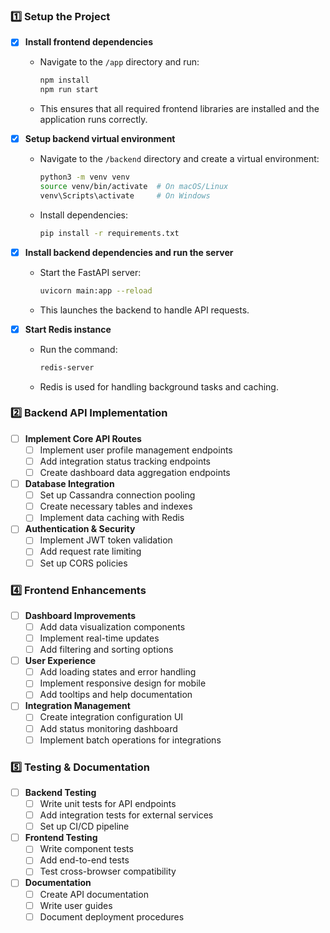 ### **1️⃣ Setup the Project**  
- [x] **Install frontend dependencies**  
  - Navigate to the `/app` directory and run:  
    ```bash
    npm install
    npm run start
    ```
  - This ensures that all required frontend libraries are installed and the application runs correctly.

- [x] **Setup backend virtual environment**  
  - Navigate to the `/backend` directory and create a virtual environment:  
    ```bash
    python3 -m venv venv
    source venv/bin/activate  # On macOS/Linux  
    venv\Scripts\activate     # On Windows  
    ```
  - Install dependencies:  
    ```bash
    pip install -r requirements.txt
    ```

- [x] **Install backend dependencies and run the server**  
  - Start the FastAPI server:  
    ```bash
    uvicorn main:app --reload
    ```
  - This launches the backend to handle API requests.

- [x] **Start Redis instance**  
  - Run the command:  
    ```bash
    redis-server
    ```
  - Redis is used for handling background tasks and caching.

### **2️⃣ Backend API Implementation**
- [ ] **Implement Core API Routes**
  - [ ] Implement user profile management endpoints
  - [ ] Add integration status tracking endpoints
  - [ ] Create dashboard data aggregation endpoints

- [ ] **Database Integration**
  - [ ] Set up Cassandra connection pooling
  - [ ] Create necessary tables and indexes
  - [ ] Implement data caching with Redis

- [ ] **Authentication & Security**
  - [ ] Implement JWT token validation
  - [ ] Add request rate limiting
  - [ ] Set up CORS policies

### **4️⃣ Frontend Enhancements**
- [ ] **Dashboard Improvements**
  - [ ] Add data visualization components
  - [ ] Implement real-time updates
  - [ ] Add filtering and sorting options

- [ ] **User Experience**
  - [ ] Add loading states and error handling
  - [ ] Implement responsive design for mobile
  - [ ] Add tooltips and help documentation

- [ ] **Integration Management**
  - [ ] Create integration configuration UI
  - [ ] Add status monitoring dashboard
  - [ ] Implement batch operations for integrations

### **5️⃣ Testing & Documentation**
- [ ] **Backend Testing**
  - [ ] Write unit tests for API endpoints
  - [ ] Add integration tests for external services
  - [ ] Set up CI/CD pipeline

- [ ] **Frontend Testing**
  - [ ] Write component tests
  - [ ] Add end-to-end tests
  - [ ] Test cross-browser compatibility

- [ ] **Documentation**
  - [ ] Create API documentation
  - [ ] Write user guides
  - [ ] Document deployment procedures
